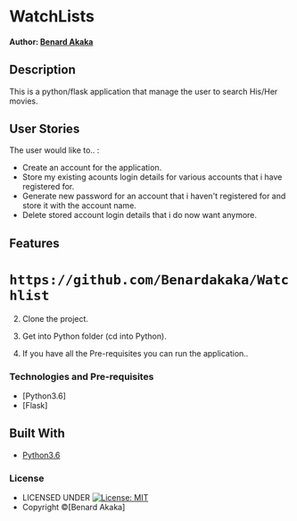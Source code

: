 # WatchLists

#### Author: [Benard Akaka](https://github.com/Benardakaka)

## Description

This is a python/flask application that manage the user to search His/Her movies.



## User Stories
The user would like to.. :
* Create an account for the application.
* Store my existing acounts login details for various accounts that i have registered for.
* Generate new password for an account that i haven't registered for and store it with the account name.   
* Delete stored account login details that i do now want anymore.



## Features



 # ```https://github.com/Benardakaka/Watchlist```

2. Clone the project.

3. Get into Python folder (cd into Python).

4. If you have all the Pre-requisites you can run the application..

### Technologies and Pre-requisites

* [Python3.6]
 * [Flask]
## Built With

* [Python3.6](https://docs.python.org/3/)


### License

* LICENSED UNDER  [![License: MIT](https://img.shields.io/badge/License-MIT-yellow.svg)](license/MIT)
* Copyright &copy;[Benard Akaka] 